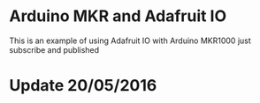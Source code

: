 # Arduino MKR and Adafruit IO
This is an example of using Adafruit IO with Arduino  MKR1000 just subscribe and published
# Update 20/05/2016
